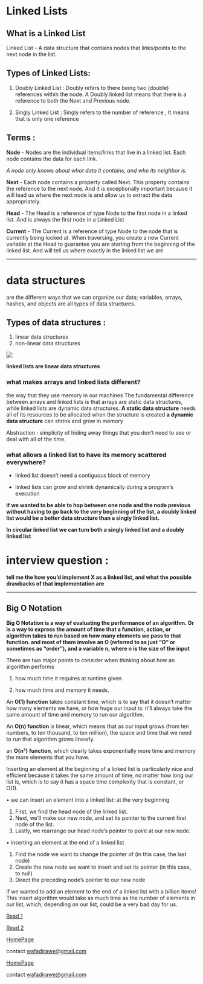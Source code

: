
# Linked Lists

## What is a Linked List

Linked List - A data structure that contains nodes that links/points to the next node in the list.

## Types of Linked Lists:

1. Doubly Linked List : Doubly refers to there being two (double) references within the node. A Doubly linked list means that there is a reference to both the Next and Previous node.

2. Singly Linked List : Singly refers to the number of reference , It means that is only one reference 

## Terms :

**Node** - Nodes are the individual items/links that live in a linked list. Each node contains the data for each link.

*A node only knows about what data it contains, and who its neighbor is.*

**Next** - Each node contains a property called Next. This property contains the reference to the next node. And it is exceptionally important because it will lead us where the next node is and allow us to extract the data appropriately.

**Head** - The Head is a reference of type Node to the first node in a linked list. And is always the first node in a Linked List

**Current** - The Current is a reference of type Node to the node that is currently being looked at. When traversing, you create a new Current variable at the Head to guarantee you are starting from the beginning of the linked list.
And will tell us where exactly in the linked list we are 

***

# data structures

are the different ways that we can organize our data; variables, arrays, hashes, and objects are all types of data structures.


## Types of data structures :

1. linear data structures
2. non-linear data structures

![](https://miro.medium.com/max/700/1*Xokk6XOjWyIGCBujkJsCzQ.jpeg)


**linked lists are linear data structures**

### what makes arrays and linked lists different?

the way that they use memory in our machines
The fundamental difference between arrays and linked lists is that arrays are static data structures, while linked lists are dynamic data structures.
**A static data structure** needs all of its resources to be allocated when the structure is created
**a dynamic data structure** can shrink and grow in memory

Abstraction : simplicity of hiding away things that you don’t need to see or deal with all of the time.

### what allows a linked list to have its memory scattered everywhere?

- linked list doesn’t need a contiguous block of memory

- linked lists can grow and shrink dynamically during a program’s execution

**if we wanted to be able to hop between one node and the node previous without having to go back to the very beginning of the list, a doubly linked list would be a better data structure than a singly linked list.**

**In circular linked list we can turn both a singly linked list and a doubly linked list**

# interview question :

**tell me the how you’d implement X as a linked list, and what the possible drawbacks of that implementation are**

***


## Big O Notation 

**Big O Notation is a way of evaluating the performance of an algorithm. Or is a way to express the amount of time that a function, action, or algorithm takes to run based on how many elements we pass to that function. and most of them involve an O (referred to as just “O” or sometimes as “order”), and a variable n, where n is the size of the input**


There are two major points to consider when thinking about how an algorithm performs

1. how much time it requires at runtime given

2. how much time and memory it needs.

An **O(1) function** takes constant time, which is to say that it doesn’t matter how many elements we have, or how huge our input is: it’ll always take the same amount of time and memory to run our algorithm.

An **O(n) function** is linear, which means that as our input grows (from ten numbers, to ten thousand, to ten million), the space and time that we need to run that algorithm grows linearly.

an **O(n²) function**, which clearly takes exponentially more time and memory the more elements that you have.

Inserting an element at the beginning of a linked list is particularly nice and efficient because it takes the same amount of time, no matter how long our list is, which is to say it has a space time complexity that is constant, or O(1).

• we can insert an element into a linked list: at the very beginning

1. First, we find the head node of the linked list.
2. Next, we’ll make our new node, and set its pointer to the current first node of the list.
3. Lastly, we rearrange our head node’s pointer to point at our new node.

• inserting an element at the end of a linked list 

1. Find the node we want to change the pointer of (in this case, the last node)
2. Create the new node we want to insert and set its pointer (in this case, to null)
3. Direct the preceding node’s pointer to our new node

if we wanted to add an element to the end of a linked list with a billion items! This insert algorithm would take as much time as the number of elements in our list, which, depending on our list, could be a very bad day for us.


[Read 1](https://medium.com/basecs/whats-a-linked-list-anyway-part-1-d8b7e6508b9d)

[Read 2](https://medium.com/basecs/whats-a-linked-list-anyway-part-2-131d96f71996)



[HomePage](https://wafaankoush99.github.io/Reading-Notes/READMEcode401.html)  


contact wafadirawe@gmail.com

[HomePage](https://wafaankoush99.github.io/Reading-Notes/READMEcode401.html)  


contact wafadirawe@gmail.com